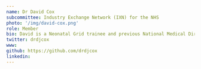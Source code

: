 ```yaml
---
name: Dr David Cox
subcommittee: Industry Exchange Network (IXN) for the NHS
photo: '/img/david-cox.png'
role: Member
bio: David is a Neonatal Grid trainee and previous National Medical Director’s Clinical Fellow, performing work to develop better education and training around digital healthcare technologies. His work aims to support clinicians in gaining and using skills around healthcare technologies, and to promote better collaboration between the NHS, academia and industry. His long-term, collaborative, objective is to help devise and implement a strategy to make the NHS the world’s most future-facing health workforce. David has a PhD in the computational modelling of neonatal imaging datasets, and has worked as the Clinical Fellow for the Artificial Intelligence and Robotics workstream of the Topol Review – culminating in the recent publication of the Topol Review. As well as being a member of the subcommittee for the IXN for the NHS, David is Clinical Lead for a collaboration between the DRIVE initiative (Digital Research, Informatics and Virtual Environments) at Great Ormond Street Hospitals for Children NHS Trust and Health Education England which is exploring new educational and training opportunities for a multi-professional healthcare workforce; he is part of the National AHSN AI Initiative Core Advisory Group, and on the NHS Clinical Entrepreneur Programme. 
twitter: drdjcox
www: 
github: https://github.com/drdjcox
linkedin: 
---
```

